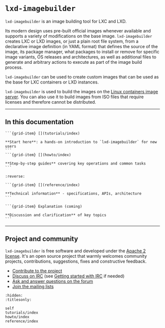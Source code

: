 # `lxd-imagebuilder`

`lxd-imagebuilder` is an image building tool for LXC and LXD.

Its modern design uses pre-built official images whenever available and supports a variety of modifications on the base image.
`lxd-imagebuilder` creates LXC or LXD images, or just a plain root file system, from a declarative image definition (in YAML format) that defines the source of the image, its package manager, what packages to install or remove for specific image variants, OS releases and architectures, as well as additional files to generate and arbitrary actions to execute as part of the image build process.

`lxd-imagebuilder` can be used to create custom images that can be used as the base for LXC containers or LXD instances.

`lxd-imagebuilder` is used to build the images on the [Linux containers image server](https://images.linuxcontainers.org/).
You can also use it to build images from ISO files that require licenses and therefore cannot be distributed.

---

## In this documentation

````{grid} 1 1 2 2
```{grid-item} [](tutorials/index)

**Start here**: a hands-on introduction to `lxd-imagebuilder` for new users
```
```{grid-item} [](howto/index)

**Step-by-step guides** covering key operations and common tasks
```
````

````{grid} 1 1 2 2
:reverse:

```{grid-item} [](reference/index)

**Technical information** - specifications, APIs, architecture
```

```{grid-item} Explanation (coming)

**Discussion and clarification** of key topics
```
````

---

## Project and community

`lxd-imagebuilder` is free software and developed under the [Apache 2 license](https://www.apache.org/licenses/LICENSE-2.0).
It's an open source project that warmly welcomes community projects, contributions, suggestions, fixes and constructive feedback.

- [Contribute to the project](https://github.com/canonical/lxd-imagebuilder/blob/master/CONTRIBUTING.md)  <!-- wokeignore:rule=master -->
- [Discuss on IRC](https://web.libera.chat/#lxd) (see [Getting started with IRC](https://discuss.linuxcontainers.org/t/getting-started-with-irc/11920) if needed)
- [Ask and answer questions on the forum](https://discuss.linuxcontainers.org)
- [Join the mailing lists](https://lists.linuxcontainers.org)

```{toctree}
:hidden:
:titlesonly:

self
tutorials/index
howto/index
reference/index
```
